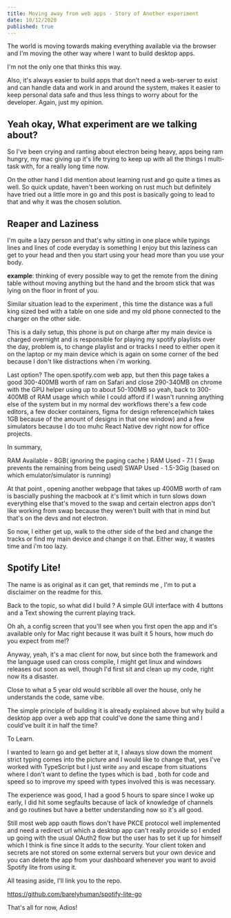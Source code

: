 ```yaml
---
title: Moving away from web apps - Story of Another experiment
date: 10/12/2020
published: true
---
```




The world is moving towards making everything available via the browser and I'm moving the other way where I want to build desktop apps. 

I'm not the only one that thinks this way.

Also, it's always easier to build apps that don't need a web-server to exist and can handle data and work in and around the system, makes it easier to keep personal data safe and thus less things to worry about for the developer. Again, just my opinion. 

## Yeah okay, What experiment are we talking about?

So I've been crying and ranting about electron being heavy, apps being ram hungry, my mac giving up it's life trying to keep up with all the things I multi-task with, for a really long time now. 

On the other hand I did mention about learning rust and go quite a times as well. 
So quick update, haven't been working on rust much but definitely have tried out a little more in go and this post is basically going to lead to that and why it was the chosen solution. 



## Reaper and Laziness 

I'm quite a lazy person and that's why sitting in one place while typings lines and lines of code everyday is something I enjoy but this laziness can get to your head and then you start using your head more than you use your body. 

**example**: thinking of every possible way to get the remote from the dining table without moving anything but the hand and the broom stick that was lying on the floor in front of you.

Similar situation lead to the experiment , this time the distance was a full king sized bed with a table on one side and my old phone connected to the charger on the other side. 

This is a daily setup, this phone is put on charge after my main device is charged overnight and is responsible for playing my spotify playlists over the day, problem is, to change playlist and or tracks I need to either open it on the laptop or my main device which is again on some corner of the bed because I don't like distractions when i'm working. 

Last option? The open.spotify.com web app, but then this page takes a good 300-400MB worth of ram on Safari and close 290-340MB on chrome with the GPU helper using up to about 50-100MB so yeah, back to 300-400MB of RAM usage which while I could afford if I wasn't running anything else of the system but in my normal dev workflows there's a few code editors, a few docker containers, figma for design reference(which takes 1GB because of the amount of designs in that one window) and a few simulators because I do too muhc React Native dev right now for office projects.

In summary, 

RAM Available - 8GB( ignoring the paging cache )
RAM Used - 7.1 ( Swap prevents the remaining from being used)
SWAP Used - 1.5-3Gig (based on which emulator/simulator is running)

At that point , opening another webpage that takes up 400MB worth of ram is bascially pushing the macbook at it's limit which in turn slows down everything else that's moved to the swap and certain electron apps don't like working from swap because they weren't built with that in mind but that's on the devs and not electron. 

So now, I either get up, walk to the other side of the bed and change the tracks or find my main device and change it on that. Either way, it wastes time and i'm too lazy. 



## Spotify Lite!

The name is as original as it can get, that reminds me , I'm to put a disclaimer on the readme for this.

Back to the topic, so what did I build ? A simple GUI interface with 4 buttons and a Text showing the current playing track. 

Oh ah, a config screen that you'll see when you first open the app and it's available only for Mac right because it was built it 5 hours, how much do you expect from me!? 

Anyway, yeah, it's a mac client for now, but since both the framework and the language used can cross compile, I might get linux and windows releases out soon as well, though I'd first sit and clean up my code, right now its a disaster. 

Close to what a 5 year old would scribble all over the house, only he understands the code, same vibe.

The simple principle of building it is already explained above but why build a desktop app over a web app that could've done the same thing and I could've built it in half the time?

To Learn.

I wanted to learn go and get better at it, I always slow down the moment strict typing comes into the picture and I would like to change that, yes I've worked with TypeScript but I just write `any` and escape from situations where I don't want to define the types which is bad , both for code and speed so to improve my speed with types involved this is was necessary. 

The experience was good, I had a good 5 hours to spare since I woke up early, I did hit some segfaults because of lack of knowledge of channels and go routines but have a better understanding now so it's all good.

Still most web app oauth flows don't have PKCE protocol well implemented and need a redirect url which a desktop app can't really provide so I ended up going with the usual OAuth2 flow but the user has to set it up for himself which I think is fine since It adds to the security. Your client token and secrets are not stored on some external servers but your own device and you can delete the app from your dashboard whenever you want to avoid Spotify lite from using it.

All teasing aside, I'll link you to the repo.

https://github.com/barelyhuman/spotify-lite-go

That's all for now, Adios!

